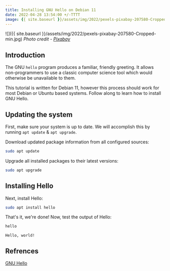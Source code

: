 ```yaml
---
title: Installing GNU Hello on Debian 11
date: 2022-04-28 13:54:00 +/-TTTT
image: {{ site.baseurl }}/assets/img/2022/pexels-pixabay-207580-Cropped-min.jpg
---
```


![]({{ site.baseurl }}/assets/img/2022/pexels-pixabay-207580-Cropped-min.jpg)
*Photo credit - [Pixabay](https://www.pexels.com/@pixabay/)*

## Introduction

The GNU `hello` program produces a familiar, friendly greeting. It allows non-programmers to use a classic computer science tool which would otherwise be unavailable to them. 

This tutorial is written for Debian 11, however this process should work for most Debian or Ubuntu based systems. Follow along to learn how to install GNU Hello.

## Updating the system

First, make sure your system is up to date. We will accomplish this by running `apt update` & `apt upgrade`.

Download updated package information from all configured sources:

``` bash
sudo apt update
```

Upgrade all installed packages to their latest versions:

``` bash
sudo apt upgrade
```
## Installing Hello

Next, install Hello:

``` bash
sudo apt install hello
```

That's it, we're done! Now, test the output of Hello:

``` bash
hello
```
```
Hello, world!
```
## Refrences
[GNU Hello](https://packages.debian.org/sid/hello)